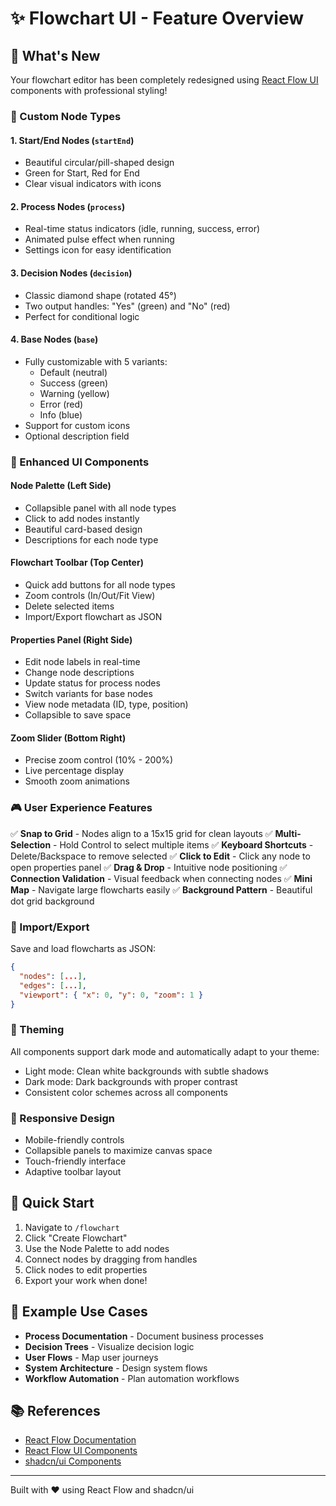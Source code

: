 # ✨ Flowchart UI - Feature Overview

## 🎨 What's New

Your flowchart editor has been completely redesigned using [React Flow UI](https://reactflow.dev/ui) components with professional styling!

### 🔷 Custom Node Types

#### 1. **Start/End Nodes** (`startEnd`)

- Beautiful circular/pill-shaped design
- Green for Start, Red for End
- Clear visual indicators with icons

#### 2. **Process Nodes** (`process`)

- Real-time status indicators (idle, running, success, error)
- Animated pulse effect when running
- Settings icon for easy identification

#### 3. **Decision Nodes** (`decision`)

- Classic diamond shape (rotated 45°)
- Two output handles: "Yes" (green) and "No" (red)
- Perfect for conditional logic

#### 4. **Base Nodes** (`base`)

- Fully customizable with 5 variants:
  - Default (neutral)
  - Success (green)
  - Warning (yellow)
  - Error (red)
  - Info (blue)
- Support for custom icons
- Optional description field

### 🎯 Enhanced UI Components

#### **Node Palette** (Left Side)

- Collapsible panel with all node types
- Click to add nodes instantly
- Beautiful card-based design
- Descriptions for each node type

#### **Flowchart Toolbar** (Top Center)

- Quick add buttons for all node types
- Zoom controls (In/Out/Fit View)
- Delete selected items
- Import/Export flowchart as JSON

#### **Properties Panel** (Right Side)

- Edit node labels in real-time
- Change node descriptions
- Update status for process nodes
- Switch variants for base nodes
- View node metadata (ID, type, position)
- Collapsible to save space

#### **Zoom Slider** (Bottom Right)

- Precise zoom control (10% - 200%)
- Live percentage display
- Smooth zoom animations

### 🎮 User Experience Features

✅ **Snap to Grid** - Nodes align to a 15x15 grid for clean layouts
✅ **Multi-Selection** - Hold Control to select multiple items
✅ **Keyboard Shortcuts** - Delete/Backspace to remove selected
✅ **Click to Edit** - Click any node to open properties panel
✅ **Drag & Drop** - Intuitive node positioning
✅ **Connection Validation** - Visual feedback when connecting nodes
✅ **Mini Map** - Navigate large flowcharts easily
✅ **Background Pattern** - Beautiful dot grid background

### 🔄 Import/Export

Save and load flowcharts as JSON:

```json
{
  "nodes": [...],
  "edges": [...],
  "viewport": { "x": 0, "y": 0, "zoom": 1 }
}
```

### 🎨 Theming

All components support dark mode and automatically adapt to your theme:

- Light mode: Clean white backgrounds with subtle shadows
- Dark mode: Dark backgrounds with proper contrast
- Consistent color schemes across all components

### 📱 Responsive Design

- Mobile-friendly controls
- Collapsible panels to maximize canvas space
- Touch-friendly interface
- Adaptive toolbar layout

## 🚀 Quick Start

1. Navigate to `/flowchart`
2. Click "Create Flowchart"
3. Use the Node Palette to add nodes
4. Connect nodes by dragging from handles
5. Click nodes to edit properties
6. Export your work when done!

## 🎯 Example Use Cases

- **Process Documentation** - Document business processes
- **Decision Trees** - Visualize decision logic
- **User Flows** - Map user journeys
- **System Architecture** - Design system flows
- **Workflow Automation** - Plan automation workflows

## 📚 References

- [React Flow Documentation](https://reactflow.dev/)
- [React Flow UI Components](https://reactflow.dev/ui)
- [shadcn/ui Components](https://ui.shadcn.com/)

---

Built with ❤️ using React Flow and shadcn/ui
